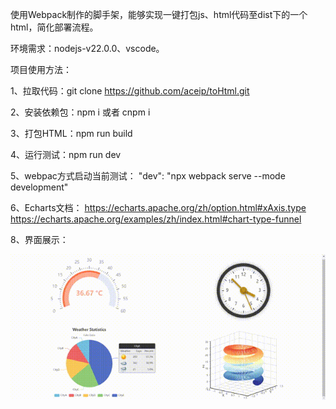 使用Webpack制作的脚手架，能够实现一键打包js、html代码至dist下的一个html，简化部署流程。

环境需求：nodejs-v22.0.0、vscode。

项目使用方法：

1、拉取代码：git clone https://github.com/aceip/toHtml.git

2、安装依赖包：npm i 或者 cnpm i

3、打包HTML：npm run build

4、运行测试：npm run dev

5、webpac方式启动当前测试： "dev": "npx webpack serve --mode development"

6、Echarts文档：
https://echarts.apache.org/zh/option.html#xAxis.type
https://echarts.apache.org/examples/zh/index.html#chart-type-funnel

8、界面展示：


![](assets/20240510_155419_Video_2024-05-10_155240_00_00_00-00_00_30.gif)
